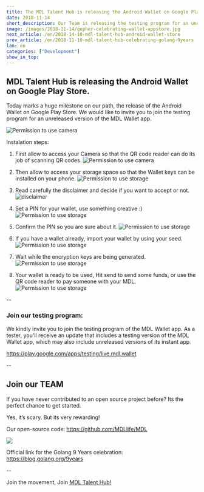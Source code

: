```yaml
---
title: The MDL Talent Hub is releasing the Android Wallet on Google Play Store.
date: 2018-11-14
short_description: Our Team is releasing the testing program for an unreleased version of the MDL Wallet app
image: /images/2018-11-14/gopher-celebrating-wallet-appstore.jpg
next_article: /en/2018-14-10-mdl-talent-hub-android-wallet-store
prev_article: /en/2018-11-10-mdl-talent-hub-celebrating-golang-9years
lan: en
categories: ["Development"]
show_in_top:
---
```


## MDL Talent Hub is releasing the Android Wallet on Google Play Store.

Today marks a huge milestone on our path, the release of the Android Wallet on Google Play Store.
We would like to invite you to join the testing program for an unreleased version of the MDL Wallet app.

![Permission to use camera](/images/2018-11-14/mdl-wallet-store.jpg)

Instalation steps:

1. First allow to access your Camera so that the QR code reader can do its job of scanning QR codes.
![Permission to use camera](/images/2018-11-14/1.jpg)

2. Then allow to access your storage space so that the Wallet keys can be installed on your phone.
![Permission to use storage](/images/2018-11-14/2.jpg)

3. Read carefully the disclaimer and decide if you want to accept or not.
![disclaimer](/images/2018-11-14/3.jpg)

4. Set a PIN for your wallet, use something creative :)
![Permission to use storage](/images/2018-11-14/4.jpg)

5. Confirm the PIN so you are sure about it.
![Permission to use storage](/images/2018-11-14/5.jpg)


6. If you have a wallet already, import your wallet by using your seed.
![Permission to use storage](/images/2018-11-14/6.jpg)

7. Wait while the encryption keys are being generated.
![Permission to use storage](/images/2018-11-14/7.jpg)

8. Your wallet is ready to be used,
Hit send to send some funds, or use the QR code reader to pay someone with your MDL.
![Permission to use storage](/images/2018-11-14/8.jpg)

--

### Join our testing program:
We kindly invite you to join the testing program of the MDL Wallet app.
As a tester, you'll receive an update that includes a testing version of the MDL Wallet app,
which may also include unreleased versions of its instant app.

https://play.google.com/apps/testing/live.mdl.wallet


--
## Join our TEAM
If you have never contributed to an open source project before? Its the perfect chance to get started.

Yes, it’s scary. But its very rewarding!

Our open-source code: https://github.com/MDLlife/MDL

![](/images/80/2018-11-10-golang-fixing-mdl.jpeg)


Official link for the Golang 9 Years celebration: https://blog.golang.org/9years


--

Join the movement, Join [MDL Talent Hub!](https://www.mdl.life/)


